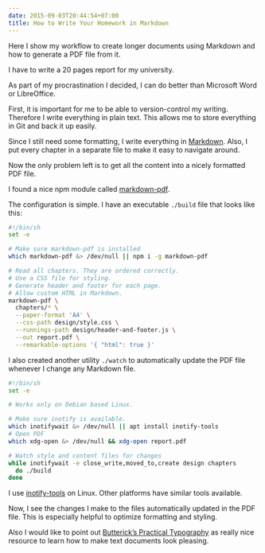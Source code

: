 ```yaml
---
date: 2015-09-03T20:44:54+07:00
title: How to Write Your Homework in Markdown
---
```


Here I show my workflow to create longer documents using Markdown
and how to generate a PDF file from it.<!--more-->


I have to write a 20 pages report for my university.

As part of my procrastination I decided,
I can do better than Microsoft Word or LibreOffice.

First, it is important for me to be able to version-control my writing.
Therefore I write everything in plain text.
This allows me to store everything in Git and back it up easily.

Since I still need some formatting, I write everything in [Markdown][md].
Also, I put every chapter in a separate file to make it easy to navigate around.

Now the only problem left is to get all the content into a nicely formatted PDF file.

I found a nice npm module called [markdown-pdf][markdown-pdf].

The configuration is simple. I have an executable `./build` file that looks like this:

```bash
#!/bin/sh
set -e

# Make sure markdown-pdf is installed
which markdown-pdf &> /dev/null || npm i -g markdown-pdf

# Read all chapters. They are ordered correctly.
# Use a CSS file for styling.
# Generate header and footer for each page.
# Allow custom HTML in Markdown.
markdown-pdf \
  chapters/* \
  --paper-format 'A4' \
  --css-path design/style.css \
  --runnings-path design/header-and-footer.js \
  --out report.pdf \
  --remarkable-options '{ "html": true }'
```

I also created another utility `./watch` to automatically update the PDF file whenever I change any Markdown file.

```bash
#!/bin/sh
set -e

# Works only on Debian based Linux.

# Make sure inotify is available.
which inotifywait &> /dev/null || apt install inotify-tools
# Open PDF
which xdg-open &> /dev/null && xdg-open report.pdf

# Watch style and content files for changes
while inotifywait -e close_write,moved_to,create design chapters
  do ./build
done
```

I use [inotify-tools][inotify] on Linux.
Other platforms have similar tools available.

Now, I see the changes I make to the files automatically updated in the PDF file.
This is especially helpful to optimize formatting and styling.

Also I would like to point out [Butterick’s Practical
Typography][typography] as really nice resource to learn how to make text documents look pleasing.

[md]: http://commonmark.org/
[markdown-pdf]: https://www.npmjs.com/package/markdown-pdf
[inotify]: https://github.com/rvoicilas/inotify-tools
[typography]: http://practicaltypography.com/
